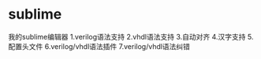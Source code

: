 # sublime
我的sublime编辑器
1.verilog语法支持
2.vhdl语法支持
3.自动对齐
4.汉字支持
5.配置头文件
6.verilog/vhdl语法插件
7.verilog/vhdl语法纠错
